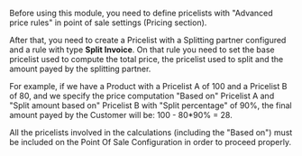 Before using this module, you need to define pricelists with "Advanced price rules" in point of sale settings (Pricing section).

After that, you need to create a Pricelist with a Splitting partner configured and a rule with type **Split Invoice**.
On that rule you need to set the base pricelist used to compute the total price, the pricelist used to split and the amount payed by the splitting partner.

For example, if we have a Product with a Pricelist A of 100 and a Pricelist B of 80, and we specify the price computation "Based on" Pricelist A and "Split amount based on" Pricelist B with "Split percentage" of 90%, the final amount payed by the Customer will be: 100 - 80*90% = 28.

All the pricelists involved in the calculations (including the "Based on") must be included on the Point Of Sale Configuration in order to proceed properly.

